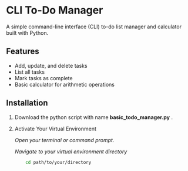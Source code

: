 # CLI To-Do Manager

A simple command-line interface (CLI) to-do list manager and calculator built with Python.

## Features
- Add, update, and delete tasks
- List all tasks
- Mark tasks as complete
- Basic calculator for arithmetic operations

## Installation
1. Download the python script with name **basic_todo_manager.py** .
2. Activate Your Virtual Environment

   *Open your terminal or command prompt.*

   *Navigate to your virtual environment directory*
   ```sh
       cd path/to/your/directory

